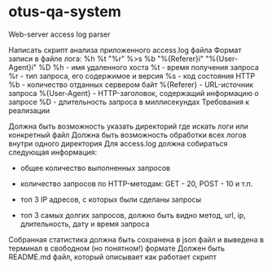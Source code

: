 # otus-qa-system
Web-server access log parser

Написать скрипт анализа приложенного access.log файла
Формат записи в файле лога:
%h %t "%r" %>s %b "%{Referer}i" "%{User-Agent}i" %D
%h - имя удаленного хоста
%t - время получения запроса
%r - тип запроса, его содержимое и версия
%s - код состояния HTTP
%b - количество отданных сервером байт
%{Referer} - URL-источник запроса
%{User-Agent} - HTTP-заголовок, содержащий информацию о запросе
%D - длительность запроса в миллисекундах
Требования к реализации

Должна быть возможность указать директорий где искать логи или конкретный файл
Должна быть возможность обработки всех логов внутри одного директория
Для access.log должна собираться следующая информация:

- общее количество выполненных запросов

- количество запросов по HTTP-методам: GET - 20, POST - 10 и т.п.

- топ 3 IP адресов, с которых были сделаны запросы

- топ 3 самых долгих запросов, должно быть видно метод, url, ip, длительность, дату и время запроса

Собранная статистика должна быть сохранена в json файл и выведена в терминал в свободном (но понятном!) формате
Должен быть README.md файл, который описывает как работает скрипт


